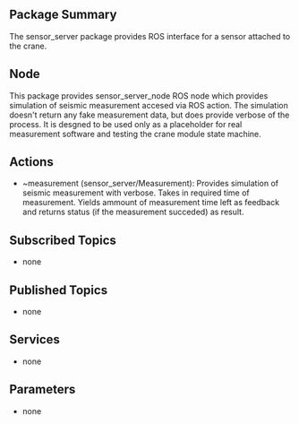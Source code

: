 ## Package Summary
The sensor_server package provides ROS interface for a sensor attached to the crane.

## Node
This package provides sensor_server_node ROS node which provides simulation of seismic measurement accesed via ROS action. The simulation doesn't return any fake measurement data, but does provide verbose of the process. It is desgned to be used only as a placeholder for real measurement software and testing the crane module state machine.

## Actions
- ~measurement (sensor_server/Measurement): Provides simulation of seismic measurement with verbose. Takes in required time of measurement. Yields ammount of measurement time left as feedback and returns status (if the measurement succeded) as result.

## Subscribed Topics
- none

## Published Topics
- none

## Services
- none

## Parameters
- none

